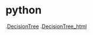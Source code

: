 # python

.[DecisionTree](180511_DecisionTree.ipynb)
.[DecisionTree_html](180511_DecisionTree.html)
